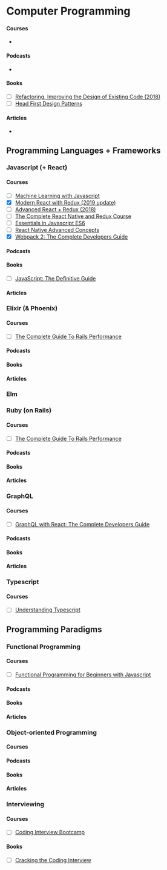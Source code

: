 
# Computer Programming

#### Courses

- [ ]()

#### Podcasts

- [ ]()

#### Books

- [ ] [Refactoring, Improving the Design of Existing Code (2018)](https://martinfowler.com/books/refactoring.html)
- [ ] [Head First Design Patterns](https://www.oreilly.com/library/view/head-first-design/0596007124/)

#### Articles

- [ ]()

## Programming Languages + Frameworks

### Javascript (+ React)

#### Courses

- [ ] [Machine Learning with Javascript](https://www.udemy.com/machine-learning-with-javascript/)
- [x] [Modern React with Redux (2019 update)](https://www.udemy.com/react-redux/)
- [ ] [Advanced React + Redux (2018)](https://www.udemy.com/react-redux-tutorial)
- [ ] [The Complete React Native and Redux Course](https://www.udemy.com/the-complete-react-native-and-redux-course)
- [ ] [Essentials in Javascript ES6](https://www.udemy.com/essentials-in-javascript-es6)
- [ ] [React Native Advanced Concepts](https://www.udemy.com/react-native-advanced/)
- [x] [Webpack 2: The Complete Developers Guide](https://www.udemy.com/webpack-2-the-complete-developers-guide)

#### Podcasts
#### Books

- [ ] [JavaScript: The Definitive Guide](https://www.oreilly.com/library/view/javascript-the-definitive/9781449393854/)

#### Articles

### Elixir (& Phoenix)

#### Courses

- [ ] [The Complete Guide To Rails Performance]()

#### Podcasts
#### Books
#### Articles

### Elm

### Ruby (on Rails)

#### Courses

- [ ] [The Complete Guide To Rails Performance](https://www.railsspeed.com/)

#### Podcasts
#### Books
#### Articles

### GraphQL

#### Courses

- [ ] [GraphQL with React: The Complete Developers Guide](https://www.udemy.com/graphql-with-react-course/)

#### Podcasts
#### Books
#### Articles

### Typescript

#### Courses

- [ ]  [Understanding Typescript](https://www.udemy.com/understanding-typescript/)

## Programming Paradigms

### Functional Programming

#### Courses

- [ ] [Functional Programming for Beginners with Javascript](https://www.udemy.com/functional-programming-for-beginners-with-javascript)

#### Podcasts
#### Books
#### Articles

### Object-oriented Programming

#### Courses
#### Podcasts
#### Books
#### Articles

### Interviewing

#### Courses

- [ ] [Coding Interview Bootcamp](https://www.udemy.com/coding-interview-bootcamp-algorithms-and-data-structure)

#### Books

- [ ] [Cracking the Coding Interview](http://www.gayle.com/books)

